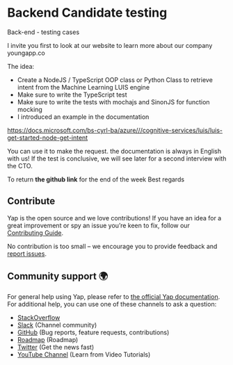 # Backend Candidate testing
Back-end - testing cases

I invite you first to look at our website to learn more about our company youngapp.co

The idea:
- Create a NodeJS / TypeScript OOP class or Python Class to retrieve intent from the Machine Learning LUIS engine
- Make sure to write the TypeScript test
- Make sure to write the tests with mochajs and SinonJS for function mocking
- I introduced an example in the documentation

https://docs.microsoft.com/bs-cyrl-ba/azure///cognitive-services/luis/luis-get-started-node-get-intent

You can use it to make the request. the documentation is always in English with us!
If the test is conclusive, we will see later for a second interview with the CTO.

To return **the github link** for the end of the week
Best regards

## Contribute
Yap is the open source and we love contributions! If you have an idea for a great improvement or spy an issue you’re keen to fix, follow our [Contributing Guide](https://github.com/youngapp/yap/blob/master/CONTRIBUTING.md).

No contribution is too small – we encourage you to provide feedback and [report issues](https://github.com/youngapp/yap/issues).

## Community support 🌍
For general help using Yap, please refer to [the official Yap documentation](https://manual.youngapp.co/community/). For additional help, you can use one of these channels to ask a question:
- [StackOverflow](http://stackoverflow.com/questions/tagged/yap)
- [Slack](https://join.slack.com/t/yapcommunity/shared_invite/enQtOTA2NTcxNjc1OTI2LTA3YmNjMWRhY2E1NjdkODE2MjU4ZTcxZmU0ZmYyMzkyMDliYjM3Nzk4YzI1NTEzYjA1MjYxNWJlNGFlMjIzMDY) (Channel community)
- [GitHub](https://github.com/youngapp/yap) (Bug reports, feature requests, contributions)
- [Roadmap](https://github.com/youngapp/yap/projects/1) (Roadmap)
- [Twitter](https://twitter.com/youngapp_pf) (Get the news fast)
- [YouTube Channel](https://www.youtube.com/channel/UCPY1PeAXPQIgo29e4Z9u5cA) (Learn from Video Tutorials)

